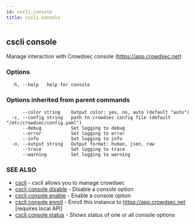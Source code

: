 ```yaml
---
id: cscli_console
title: cscli console
---
```

## cscli console

Manage interaction with Crowdsec console (https://app.crowdsec.net)

### Options

```
  -h, --help   help for console
```

### Options inherited from parent commands

```
      --color string    Output color: yes, no, auto (default "auto")
  -c, --config string   path to crowdsec config file (default "/etc/crowdsec/config.yaml")
      --debug           Set logging to debug
      --error           Set logging to error
      --info            Set logging to info
  -o, --output string   Output format: human, json, raw
      --trace           Set logging to trace
      --warning         Set logging to warning
```

### SEE ALSO

* [cscli](/cscli/cscli.md)	 - cscli allows you to manage crowdsec
* [cscli console disable](/cscli/cscli_console_disable.md)	 - Disable a console option
* [cscli console enable](/cscli/cscli_console_enable.md)	 - Enable a console option
* [cscli console enroll](/cscli/cscli_console_enroll.md)	 - Enroll this instance to https://app.crowdsec.net [requires local API]
* [cscli console status](/cscli/cscli_console_status.md)	 - Shows status of one or all console options

